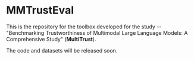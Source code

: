 # MMTrustEval
This is the repository for the toolbox developed for the study -- "Benchmarking Trustworthiness of Multimodal Large Language Models: A Comprehensive Study" (**MultiTrust**).

The code and datasets will be released soon.

